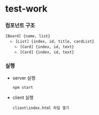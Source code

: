 # test-work

### 컴포넌트 구조
    [Board] {name, list}
      ㄴ [List] {index, id, title, cardList}
        ㄴ [Card] {index, id, text}
        ㄴ [Card] {index, id, text}

### 실행
- server 실행 
  ```
  npm start
  ```
- client 실행
  ```
  client\index.html 파일 열기
  ```